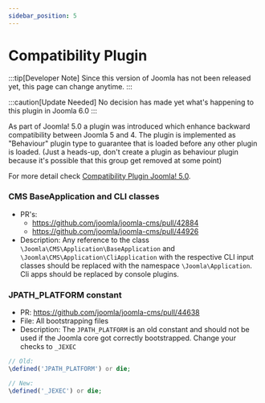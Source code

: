 ```yaml
---
sidebar_position: 5
---
```


# Compatibility Plugin

:::tip[Developer Note]
  Since this version of Joomla has not been released yet, this page can change anytime.
:::

:::caution[Update Needed]
  No decision has made yet what's happening to this plugin in Joomla 6.0
:::

As part of Joomla! 5.0 a plugin was introduced which enhance backward compatibility between Joomla 5 and 4.
The plugin is implemented as "Behaviour" plugin type to guarantee that is loaded before any other plugin is loaded.
(Just a heads-up, don't create a plugin as behaviour plugin because it's possible that this group get removed at some point)

For more detail check [Compatibility Plugin Joomla! 5.0](https://manual.joomla.org/migrations/44-50/compat-plugin).

### CMS BaseApplication and CLI classes

- PR's:
  - https://github.com/joomla/joomla-cms/pull/42884
  - https://github.com/joomla/joomla-cms/pull/44926
- Description: Any reference to the class `\Joomla\CMS\Application\BaseApplication` and `\Joomla\CMS\Application\CliApplication` with the respective CLI input classes should be replaced with the namespace `\Joomla\Application`. Cli apps should be replaced by console plugins.

### JPATH_PLATFORM constant

- PR: https://github.com/joomla/joomla-cms/pull/44638
- File: All bootstrapping files
- Description: The `JPATH_PLATFORM` is an old constant and should not be used if the Joomla core got correctly bootstrapped. Change your checks to `_JEXEC`
```php
// Old:
\defined('JPATH_PLATFORM') or die;

// New:
\defined('_JEXEC') or die;
```
